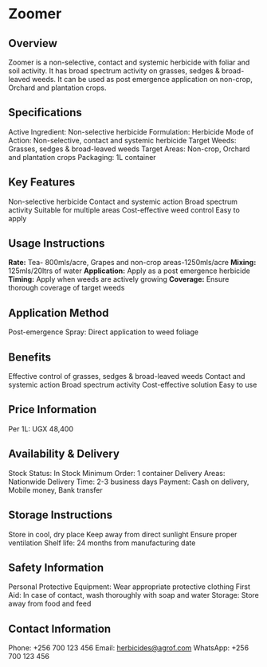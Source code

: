 # Zoomer

## Overview
Zoomer is a non-selective, contact and systemic herbicide with foliar and soil activity. It has broad spectrum activity on grasses, sedges & broad-leaved weeds. It can be used as post emergence application on non-crop, Orchard and plantation crops.

## Specifications
Active Ingredient: Non-selective herbicide
Formulation: Herbicide
Mode of Action: Non-selective, contact and systemic herbicide
Target Weeds: Grasses, sedges & broad-leaved weeds
Target Areas: Non-crop, Orchard and plantation crops
Packaging: 1L container

## Key Features
Non-selective herbicide
Contact and systemic action
Broad spectrum activity
Suitable for multiple areas
Cost-effective weed control
Easy to apply

## Usage Instructions
**Rate:** Tea- 800mls/acre, Grapes and non-crop areas-1250mls/acre
**Mixing:** 125mls/20ltrs of water
**Application:** Apply as a post emergence herbicide
**Timing:** Apply when weeds are actively growing
**Coverage:** Ensure thorough coverage of target weeds

## Application Method
Post-emergence Spray: Direct application to weed foliage

## Benefits
Effective control of grasses, sedges & broad-leaved weeds
Contact and systemic action
Broad spectrum activity
Cost-effective solution
Easy to use

## Price Information
Per 1L: UGX 48,400

## Availability & Delivery
Stock Status: In Stock
Minimum Order: 1 container
Delivery Areas: Nationwide
Delivery Time: 2-3 business days
Payment: Cash on delivery, Mobile money, Bank transfer

## Storage Instructions
Store in cool, dry place
Keep away from direct sunlight
Ensure proper ventilation
Shelf life: 24 months from manufacturing date

## Safety Information
Personal Protective Equipment: Wear appropriate protective clothing
First Aid: In case of contact, wash thoroughly with soap and water
Storage: Store away from food and feed

## Contact Information
Phone: +256 700 123 456
Email: herbicides@agrof.com
WhatsApp: +256 700 123 456

